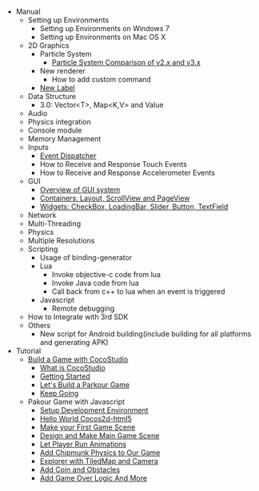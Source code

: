 - Manual
	- Setting up Environments
		- Setting up Environments on Windows 7
		- Setting up Environments on Mac OS X
	- 2D Graphics
		- Particle System        
			- [Particle System Comparison of v2.x and v3.x](../manual/framework/native/particle_system/en.md)
		- New renderer
			- How to add custom command
		- [New Label](../manual/framework/native/2d-graphics/Label/en.md)
	- Data Structure
		- 3.0: Vector\<T\>, Map\<K,V\> and Value
	- Audio
	- Physics integration
	- Console module
	- Memory Management
	- Inputs
		- [Event Dispatcher](../manual/framework/native/event_dispatcher/en.md)
		- How to Receive and Response Touch Events
		- How to Receive and Response Accelerometer Events
    - GUI
        - [Overview of GUI system](../manual/framework/native/gui/part-1/en.md)
        - [Containers: Layout, ScrollView and PageView](../manual/framework/native/gui/part-2/en.md)
        - [Widgets: CheckBox, LoadingBar, Slider, Button, TextField](../manual/framework/native/gui/part-3/en.md)
	- Network
	- Multi-Threading
	- Physics
	- Multiple Resolutions
	- Scripting
	    - Usage of binding-generator
		- Lua
		    - Invoke objective-c code from lua
		    - Invoke Java code from lua
		    - Call back from c++ to lua when an event is triggered
		- Javascript
		    - Remote debugging
	- How to Integrate with 3rd SDK
	- Others
	    - New script for Android building(include building for all platforms and generating APK)
- Tutorial
	- [Build a Game with CocoStudio](../tutorial/build-a-game-with-cocostudio/en.md)
		- [What is CocoStudio](../tutorial/build-a-game-with-cocostudio/what-is-cocostudio/en.md)
		- [Getting Started](../tutorial/build-a-game-with-cocostudio/getting-started/en.md)
		- [Let's Build a Parkour Game](../tutorial/build-a-game-with-cocostudio/lets-build-a-parkour-game/en.md)
		- [Keep Going](../tutorial/build-a-game-with-cocostudio/keep-going/en.md)
	- Pakour Game with Javascript
		- [Setup Development Environment](../tutorial/parkour-game-with-javascript/1.0-setup-development-environment/en.md)
		- [Hello World Cocos2d-html5](../tutorial/parkour-game-with-javascript/1.1-hello-world-cocos2d-html5/en.md)
		- [Make your First Game Scene](../tutorial/parkour-game-with-javascript/2.0-make-your-first-game-scene/en.md)
		- [Design and Make Main Game Scene](../tutorial/parkour-game-with-javascript/3.0-design-and-make-main-game-scene/en.md)
		- [Let Player Run Animations](../tutorial/parkour-game-with-javascript/4.0-let-player-run-animations/en.md)
		- [Add Chipmunk Physics to Our Game](../tutorial/parkour-game-with-javascript/5.0-Add-Chipmunk-Physics-to-Our-Game/en.md)
		- [Explorer with TiledMap and Camera](../tutorial/parkour-game-with-javascript/6.0-explorer-with-tiledMap-and-camera/en.md)
		- [Add Coin and Obstacles](../tutorial/parkour-game-with-javascript/7.0-add-coin-and-obstacles/en.md)
		- [Add Game Over Logic And More](../tutorial/parkour-game-with-javascript/8.0-game-over-logic-and-more/en.md)
		
		

